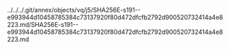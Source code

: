 ../../../.git/annex/objects/vq/j5/SHA256E-s191--e993944d10458785384c73137920f80d472dfcfb2792d900520732414a4e8223.md/SHA256E-s191--e993944d10458785384c73137920f80d472dfcfb2792d900520732414a4e8223.md